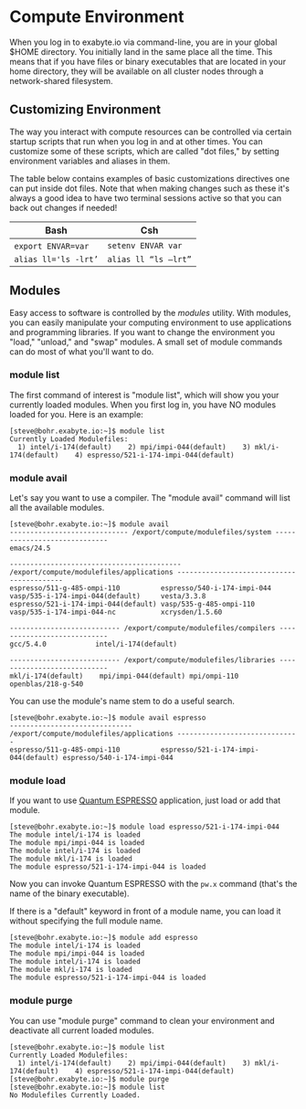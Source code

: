 # Compute Environment

When you log in to exabyte.io via command-line, you are in your global $HOME directory. You initially land in the same place all the time. This means that if you have files or binary executables that are located in your home directory, they will be available on all cluster nodes through a network-shared filesystem.

## Customizing Environment

The way you interact with compute resources can be controlled via certain startup scripts that run when you log in and at other times.  You can customize some of these scripts, which are called "dot files," by setting environment variables and aliases in them.

<!-- TODO: figure out how to deal with dotfiles. There are several "standard" dot-files that are symbolic links to read-only files that Exabyte.io controls. Thus, you should NEVER modify or try to modify such files as .bash_profile, .bashrc, .cshrc, .kshrc, .login, .profile, .tcshrc, or .zprofile. Instead, you should put your customizations into files that have a ".ext" suffix, such as .bashrc.ext, .cshrc.ext, .kshrc.ext, .login.ext, .profile.ext, .tcshrc.ext, .zprofile.ext, and .zshrc.ext. Which of those you modify depends on your choice of shell, although note that we recommend bash. -->

The table below contains examples of basic customizations directives one can put inside dot files. Note that when making changes such as these it's always a good idea to have two terminal sessions active so that you can back out changes if needed!

| Bash                | Csh                 |
| ------------------- | ------------------- |
| `export ENVAR=var` &nbsp;&nbsp; | `setenv ENVAR var`    |
| `alias ll='ls -lrt’`  | `alias ll “ls –lrt”`  |


## Modules

Easy access to software is controlled by the *modules* utility. With modules, you can easily manipulate your computing environment to use applications and programming libraries. If you want to change the environment you "load," "unload," and "swap" modules. A small set of module commands can do most of what you'll want to do.

### module list

The first command of interest is "module list", which will show you your currently loaded modules. When you first log in, you have NO modules loaded for you. Here is an example:

```
[steve@bohr.exabyte.io:~]$ module list
Currently Loaded Modulefiles:
  1) intel/i-174(default)    2) mpi/impi-044(default)    3) mkl/i-174(default)    4) espresso/521-i-174-impi-044(default)
```

### module avail

Let's say you want to use a compiler. The "module avail" command will list all the available modules.

```
[steve@bohr.exabyte.io:~]$ module avail
----------------------------- /export/compute/modulefiles/system -----------------------------
emacs/24.5

------------------------------------------ /export/compute/modulefiles/applications ------------------------------------------
espresso/511-g-485-ompi-110          espresso/540-i-174-impi-044          vasp/535-i-174-impi-044(default)     vesta/3.3.8
espresso/521-i-174-impi-044(default) vasp/535-g-485-ompi-110              vasp/535-i-174-impi-044-nc           xcrysden/1.5.60

--------------------------- /export/compute/modulefiles/compilers ----------------------------
gcc/5.4.0            intel/i-174(default)

--------------------------- /export/compute/modulefiles/libraries ----------------------------
mkl/i-174(default)    mpi/impi-044(default) mpi/ompi-110          openblas/218-g-540
```

You can use the module's name stem to do a useful search.
```
[steve@bohr.exabyte.io:~]$ module avail espresso
------------------------------ /export/compute/modulefiles/applications ------------------------------
espresso/511-g-485-ompi-110          espresso/521-i-174-impi-044(default) espresso/540-i-174-impi-044

```

### module load

If you want to use [Quantum ESPRESSO](http://quantum-espresso.org) application, just load or add that module.

```
[steve@bohr.exabyte.io:~]$ module load espresso/521-i-174-impi-044
The module intel/i-174 is loaded
The module mpi/impi-044 is loaded
The module intel/i-174 is loaded
The module mkl/i-174 is loaded
The module espresso/521-i-174-impi-044 is loaded
```

Now you can invoke Quantum ESPRESSO with the `pw.x` command (that's the name of the binary executable).

If there is a "default" keyword in front of a module name, you can load it without specifying the full module name.

```
[steve@bohr.exabyte.io:~]$ module add espresso
The module intel/i-174 is loaded
The module mpi/impi-044 is loaded
The module intel/i-174 is loaded
The module mkl/i-174 is loaded
The module espresso/521-i-174-impi-044 is loaded
```

### module purge

You can use "module purge" command to clean your environment and deactivate all current loaded modules.

```
[steve@bohr.exabyte.io:~]$ module list
Currently Loaded Modulefiles:
  1) intel/i-174(default)    2) mpi/impi-044(default)    3) mkl/i-174(default)    4) espresso/521-i-174-impi-044(default)
[steve@bohr.exabyte.io:~]$ module purge
[steve@bohr.exabyte.io:~]$ module list
No Modulefiles Currently Loaded.
``` 
